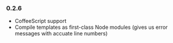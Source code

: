 ### 0.2.6

* CoffeeScript support
* Compile templates as first-class Node modules (gives us error messages with accuate line numbers)
